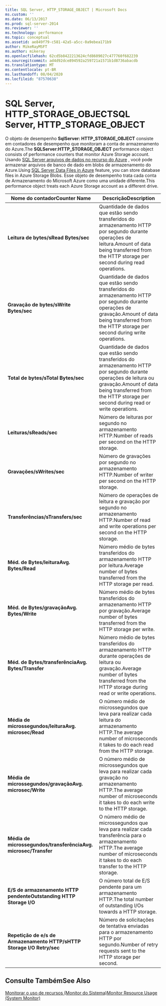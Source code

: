 ```yaml
---
title: SQL Server, HTTP_STORAGE_OBJECT | Microsoft Docs
ms.custom: ''
ms.date: 06/13/2017
ms.prod: sql-server-2014
ms.reviewer: ''
ms.technology: performance
ms.topic: conceptual
ms.assetid: ae849f79-c581-42a5-a5cc-0a9ebea171b9
author: MikeRayMSFT
ms.author: mikeray
ms.openlocfilehash: 62cd5b8422213624cfd8609027c477760f682239
ms.sourcegitcommit: ad4d92dce894592a259721a1571b1d8736abacdb
ms.translationtype: MT
ms.contentlocale: pt-BR
ms.lasthandoff: 08/04/2020
ms.locfileid: "87570638"
---
```

# <a name="sql-server-http_storage_object"></a><span data-ttu-id="46ad9-102">SQL Server, HTTP_STORAGE_OBJECT</span><span class="sxs-lookup"><span data-stu-id="46ad9-102">SQL Server, HTTP_STORAGE_OBJECT</span></span>
  <span data-ttu-id="46ad9-103">O objeto de desempenho **SqlServer: HTTP_STORAGE_OBJECT** consiste em contadores de desempenho que monitoram a conta de armazenamento do Azure.</span><span class="sxs-lookup"><span data-stu-id="46ad9-103">The **SQLServer:HTTP_STORAGE_OBJECT** performance object consists of performance counters that monitor Azure Storage account.</span></span> <span data-ttu-id="46ad9-104">Usando [SQL Server arquivos de dados no recurso do Azure](../databases/sql-server-data-files-in-microsoft-azure.md) , você pode armazenar arquivos de banco de dado em blobs de armazenamento do Azure.</span><span class="sxs-lookup"><span data-stu-id="46ad9-104">Using [SQL Server Data Files in Azure](../databases/sql-server-data-files-in-microsoft-azure.md) feature, you can store database files in Azure Storage Blobs.</span></span> <span data-ttu-id="46ad9-105">Esse objeto de desempenho trata cada conta de Armazenamento do Microsoft Azure como uma unidade diferente.</span><span class="sxs-lookup"><span data-stu-id="46ad9-105">This performance object treats each Azure Storage account as a different drive.</span></span>  
  
|<span data-ttu-id="46ad9-106">Nome do contador</span><span class="sxs-lookup"><span data-stu-id="46ad9-106">Counter Name</span></span>|<span data-ttu-id="46ad9-107">Descrição</span><span class="sxs-lookup"><span data-stu-id="46ad9-107">Description</span></span>|  
|------------------|-----------------|  
|<span data-ttu-id="46ad9-108">**Leitura de bytes/s**</span><span class="sxs-lookup"><span data-stu-id="46ad9-108">**Read Bytes/sec**</span></span>|<span data-ttu-id="46ad9-109">Quantidade de dados que estão sendo transferidos do armazenamento HTTP por segundo durante operações de leitura.</span><span class="sxs-lookup"><span data-stu-id="46ad9-109">Amount of data being transferred from the HTTP storage per second during read operations.</span></span>|  
|<span data-ttu-id="46ad9-110">**Gravação de bytes/s**</span><span class="sxs-lookup"><span data-stu-id="46ad9-110">**Write Bytes/sec**</span></span>|<span data-ttu-id="46ad9-111">Quantidade de dados que estão sendo transferidos do armazenamento HTTP por segundo durante operações de gravação.</span><span class="sxs-lookup"><span data-stu-id="46ad9-111">Amount of data being transferred from the HTTP storage per second during write operations.</span></span>|  
|<span data-ttu-id="46ad9-112">**Total de bytes/s**</span><span class="sxs-lookup"><span data-stu-id="46ad9-112">**Total Bytes/sec**</span></span>|<span data-ttu-id="46ad9-113">Quantidade de dados que estão sendo transferidos do armazenamento HTTP por segundo durante operações de leitura ou gravação.</span><span class="sxs-lookup"><span data-stu-id="46ad9-113">Amount of data being transferred from the HTTP storage per second during read or write operations.</span></span>|  
|<span data-ttu-id="46ad9-114">**Leituras/s**</span><span class="sxs-lookup"><span data-stu-id="46ad9-114">**Reads/sec**</span></span>|<span data-ttu-id="46ad9-115">Número de leituras por segundo no armazenamento HTTP.</span><span class="sxs-lookup"><span data-stu-id="46ad9-115">Number of reads per second on the HTTP storage.</span></span>|  
|<span data-ttu-id="46ad9-116">**Gravações/s**</span><span class="sxs-lookup"><span data-stu-id="46ad9-116">**Writes/sec**</span></span>|<span data-ttu-id="46ad9-117">Número de gravações por segundo no armazenamento HTTP.</span><span class="sxs-lookup"><span data-stu-id="46ad9-117">Number of writer per second on the HTTP storage.</span></span>|  
|<span data-ttu-id="46ad9-118">**Transferências/s**</span><span class="sxs-lookup"><span data-stu-id="46ad9-118">**Transfers/sec**</span></span>|<span data-ttu-id="46ad9-119">Número de operações de leitura e gravação por segundo no armazenamento HTTP.</span><span class="sxs-lookup"><span data-stu-id="46ad9-119">Number of read and write operations per second on the HTTP storage.</span></span>|  
|<span data-ttu-id="46ad9-120">**Méd. de Bytes/leitura**</span><span class="sxs-lookup"><span data-stu-id="46ad9-120">**Avg. Bytes/Read**</span></span>|<span data-ttu-id="46ad9-121">Número médio de bytes transferidos do armazenamento HTTP por leitura.</span><span class="sxs-lookup"><span data-stu-id="46ad9-121">Average number of bytes transferred from the HTTP storage per read.</span></span>|  
|<span data-ttu-id="46ad9-122">**Méd. de Bytes/gravação**</span><span class="sxs-lookup"><span data-stu-id="46ad9-122">**Avg. Bytes/Write**</span></span>|<span data-ttu-id="46ad9-123">Número médio de bytes transferidos do armazenamento HTTP por gravação.</span><span class="sxs-lookup"><span data-stu-id="46ad9-123">Average number of bytes transferred from the HTTP storage per write.</span></span>|  
|<span data-ttu-id="46ad9-124">**Méd. de Bytes/transferência**</span><span class="sxs-lookup"><span data-stu-id="46ad9-124">**Avg. Bytes/Transfer**</span></span>|<span data-ttu-id="46ad9-125">Número médio de bytes transferidos do armazenamento HTTP durante operações de leitura ou gravação.</span><span class="sxs-lookup"><span data-stu-id="46ad9-125">Average number of bytes transferred from the HTTP storage during read or write operations.</span></span>|  
|<span data-ttu-id="46ad9-126">**Média de microssegundos/leitura**</span><span class="sxs-lookup"><span data-stu-id="46ad9-126">**Avg. microsec/Read**</span></span>|<span data-ttu-id="46ad9-127">O número médio de microssegundos que leva para realizar cada leitura do armazenamento HTTP.</span><span class="sxs-lookup"><span data-stu-id="46ad9-127">The average number of microseconds it takes to do each read from the HTTP storage.</span></span>|  
|<span data-ttu-id="46ad9-128">**Média de microssegundos/gravação**</span><span class="sxs-lookup"><span data-stu-id="46ad9-128">**Avg. microsec/Write**</span></span>|<span data-ttu-id="46ad9-129">O número médio de microssegundos que leva para realizar cada gravação no armazenamento HTTP.</span><span class="sxs-lookup"><span data-stu-id="46ad9-129">The average number of microseconds it takes to do each write to the HTTP storage.</span></span>|  
|<span data-ttu-id="46ad9-130">**Média de microssegundos/transferência**</span><span class="sxs-lookup"><span data-stu-id="46ad9-130">**Avg. microsec/Transfer**</span></span>|<span data-ttu-id="46ad9-131">O número médio de microssegundos que leva para realizar cada transferência para o armazenamento HTTP.</span><span class="sxs-lookup"><span data-stu-id="46ad9-131">The average number of microseconds it takes to do each transfer to the HTTP storage.</span></span>|  
|<span data-ttu-id="46ad9-132">**E/S de armazenamento HTTP pendente**</span><span class="sxs-lookup"><span data-stu-id="46ad9-132">**Outstanding HTTP Storage I/O**</span></span>|<span data-ttu-id="46ad9-133">O número total de E/S pendente para um armazenamento HTTP.</span><span class="sxs-lookup"><span data-stu-id="46ad9-133">The total number of outstanding I/Os towards a HTTP storage.</span></span>|  
|<span data-ttu-id="46ad9-134">**Repetição de e/s de Armazenamento HTTP/s**</span><span class="sxs-lookup"><span data-stu-id="46ad9-134">**HTTP Storage I/O Retry/sec**</span></span>|<span data-ttu-id="46ad9-135">Número de solicitações de tentativa enviadas para o armazenamento HTTP por segundo.</span><span class="sxs-lookup"><span data-stu-id="46ad9-135">Number of retry requests sent to the HTTP storage per second.</span></span>|  
  
## <a name="see-also"></a><span data-ttu-id="46ad9-136">Consulte Também</span><span class="sxs-lookup"><span data-stu-id="46ad9-136">See Also</span></span>  
 [<span data-ttu-id="46ad9-137">Monitorar o uso de recursos &#40;Monitor do Sistema&#41;</span><span class="sxs-lookup"><span data-stu-id="46ad9-137">Monitor Resource Usage &#40;System Monitor&#41;</span></span>](monitor-resource-usage-system-monitor.md)  
  
  
